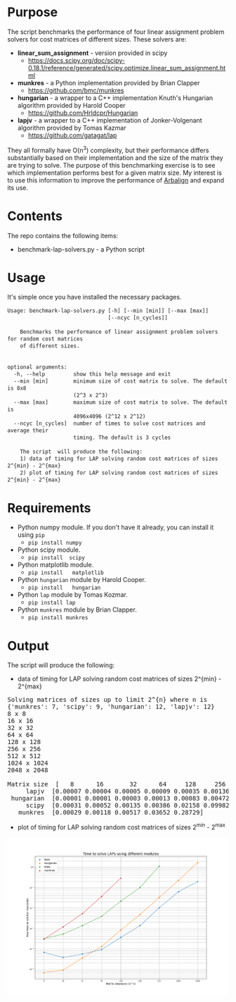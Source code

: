 # Purpose

The script benchmarks the performance of four linear assignment problem solvers
for cost matrices of different sizes.  These solvers are:

* **linear_sum_assignment** - version provided in scipy
  * https://docs.scipy.org/doc/scipy-0.18.1/reference/generated/scipy.optimize.linear_sum_assignment.html
* **munkres** - a Python implementation provided by Brian Clapper
    * https://github.com/bmc/munkres
* **hungarian** - a wrapper to a C++ implementation Knuth's Hungarian algorithm provided by Harold Cooper
  * https://github.com/Hrldcpr/Hungarian
* **lapjv** - a wrapper to a C++ implementation of Jonker-Volgenant algorithm provided by Tomas Kazmar
  * https://github.com/gatagat/lap

They all formally have O(n<sup>3</sup>) complexity, but their performance differs substantially based on their implementation and the size of the matrix they are trying to solve. The purpose of this benchmarking exercise is to see which implementation performs best for a given matrix size. My interest is to use this information to improve the performance of [Arbalign](https://github.com/gatagat/lap) and expand its use.

# Contents
The repo contains the following items:
* benchmark-lap-solvers.py - a Python script

# Usage
It's simple once you have installed the necessary packages.

```
Usage: benchmark-lap-solvers.py [-h] [--min [min]] [--max [max]]
                                [--ncyc [n_cycles]]

    Benchmarks the performance of linear assignment problem solvers for random cost matrices
    of different sizes.


optional arguments:
  -h, --help         show this help message and exit
  --min [min]        minimum size of cost matrix to solve. The default is 8x8
                     (2^3 x 2^3)
  --max [max]        maximum size of cost matrix to solve. The default is
                     4096x4096 (2^12 x 2^12)
  --ncyc [n_cycles]  number of times to solve cost matrices and average their
                     timing. The default is 3 cycles

    The script  will produce the following:
    1) data of timing for LAP solving random cost matrices of sizes 2^{min} - 2^{max}
    2) plot of timing for LAP solving random cost matrices of sizes 2^{min} - 2^{max}
```

# Requirements
* Python numpy module. If you don't have it already, you can install it using `pip`
  * `pip install numpy`
* Python scipy module.
  * `pip install  scipy`
* Python matplotlib module.
  * `pip install   matplotlib`
* Python `hungarian` module by Harold Cooper.
  * `pip install   hungarian`
* Python `lap` module by Tomas Kozmar.
  * `pip install lap`
* Python `munkres` module by Brian Clapper.
    * `pip install munkres`

# Output
The script  will produce the following:
* data of timing for LAP solving random cost matrices of sizes 2^{min} - 2^{max}

<pre>
Solving matrices of sizes up to limit 2^{n} where n is
{'munkres': 7, 'scipy': 9, 'hungarian': 12, 'lapjv': 12}
8 x 8
16 x 16
32 x 32
64 x 64
128 x 128
256 x 256
512 x 512
1024 x 1024
2048 x 2048

Matrix size  [   8      16       32      64     128     256     512     1024    2048]
     lapjv  [0.00007 0.00004 0.00005 0.00009 0.00035 0.00136 0.01013 0.06211 0.19604]
 hungarian  [0.00001 0.00001 0.00003 0.00013 0.00083 0.00472 0.03273 0.22168 1.69292]
     scipy  [0.00031 0.00052 0.00135 0.00386 0.02158 0.09982 1.11753]
   munkres  [0.00029 0.00118 0.00517 0.03652 0.28729]
</pre>

* plot of timing for LAP solving random cost matrices of sizes 2<sup>min</sup> - 2<sup>max</sup>

![alt text](images/figure-1.png "benchmark test")
